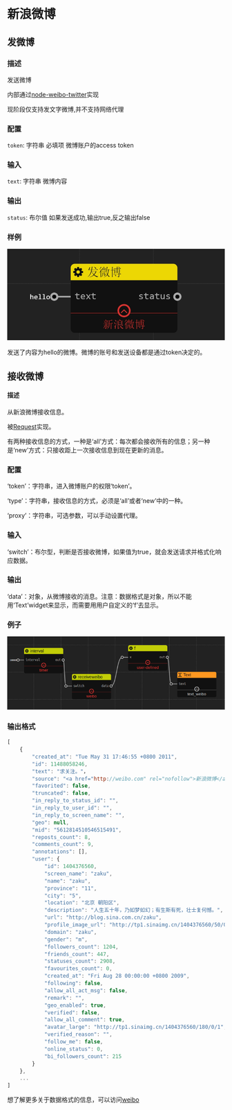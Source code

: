 新浪微博
================
## 发微博

### 描述

发送微博

内部通过[node-weibo-twitter](https://www.npmjs.com/package/node-weibo-twitter)实现

现阶段仅支持发文字微博,并不支持网络代理

### 配置

`token`: 字符串 必填项 微博账户的access token

### 输入

`text`: 字符串 微博内容

### 输出

`status`: 布尔值 如果发送成功,输出true,反之输出false

### 样例

![](./pic/weibo.zh-CN.jpg)

发送了内容为hello的微博。微博的账号和发送设备都是通过token决定的。

## 接收微博

#### 描述

从新浪微博接收信息。

被[Request](https://www.npmjs.com/package/request)实现。

有两种接收信息的方式，一种是‘all’方式：每次都会接收所有的信息；另一种是‘new’方式：只接收距上一次接收信息到现在更新的消息。

### 配置

‘token’：字符串，进入微博账户的权限‘token’。

‘type’：字符串，接收信息的方式，必须是‘all’或者‘new’中的一种。

‘proxy’：字符串，可选参数，可以手动设置代理。

### 输入

‘switch’：布尔型，判断是否接收微博，如果值为true，就会发送请求并格式化响应数据。

### 输出

‘data’：对象，从微博接收的消息。注意：数据格式是对象，所以不能用‘Text’widget来显示，而需要用用户自定义的‘f’去显示。

### 例子

![](./pic/receiveweibo.png)

### 输出格式

```javascript
[
    {
        "created_at": "Tue May 31 17:46:55 +0800 2011",
        "id": 11488058246,
        "text": "求关注。"，
        "source": "<a href="http://weibo.com" rel="nofollow">新浪微博</a>",
        "favorited": false,
        "truncated": false,
        "in_reply_to_status_id": "",
        "in_reply_to_user_id": "",
        "in_reply_to_screen_name": "",
        "geo": null,
        "mid": "5612814510546515491",
        "reposts_count": 8,
        "comments_count": 9,
        "annotations": [],
        "user": {
            "id": 1404376560,
            "screen_name": "zaku",
            "name": "zaku",
            "province": "11",
            "city": "5",
            "location": "北京 朝阳区",
            "description": "人生五十年，乃如梦如幻；有生斯有死，壮士复何憾。",
            "url": "http://blog.sina.com.cn/zaku",
            "profile_image_url": "http://tp1.sinaimg.cn/1404376560/50/0/1",
            "domain": "zaku",
            "gender": "m",
            "followers_count": 1204,
            "friends_count": 447,
            "statuses_count": 2908,
            "favourites_count": 0,
            "created_at": "Fri Aug 28 00:00:00 +0800 2009",
            "following": false,
            "allow_all_act_msg": false,
            "remark": "",
            "geo_enabled": true,
            "verified": false,
            "allow_all_comment": true,
            "avatar_large": "http://tp1.sinaimg.cn/1404376560/180/0/1",
            "verified_reason": "",
            "follow_me": false,
            "online_status": 0,
            "bi_followers_count": 215
        }
    },
    ...
]
```

想了解更多关于数据格式的信息，可以访问[weibo](http://open.weibo.com/wiki/2/statuses/friends_timeline)